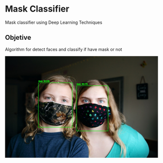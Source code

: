 # Mask Classifier

Mask classifier using Deep Learning Techniques

## Objetive

Algorithm for detect faces and classify if have mask or not

<p align="center"> 
    <img src="https://github.com/yalonzo/mask_classifier_covid-19/blob/master/example_classified.jpg?raw=true" alt="Resultado">
</p>

